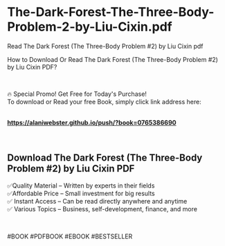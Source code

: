 # The-Dark-Forest-The-Three-Body-Problem-2-by-Liu-Cixin.pdf
Read The Dark Forest (The Three-Body Problem #2) by Liu Cixin pdf
<p>How to Download Or Read The Dark Forest (The Three-Body Problem #2) by Liu Cixin PDF?</p>
<p>&nbsp;</p>
<p>&#128293;  Special Promo! Get Free for Today's Purchase!<br />To download or Read your free Book, simply click link address here:&nbsp;<br />&nbsp;</p>
<p><a href="https://alaniwebster.github.io/push/?book=0765386690"><strong>https://alaniwebster.github.io/push/?book=0765386690</strong></a></p>
<p>&nbsp;</p>
<h2>Download The Dark Forest (The Three-Body Problem #2) by Liu Cixin PDF</h2>
<p>&#x2705;Quality Material &ndash; Written by experts in their fields<br />&#x2705;Affordable Price &ndash; Small investment for big results<br />&#x2705; Instant Access &ndash; Can be read directly anywhere and anytime<br />&#x2705; Various Topics &ndash; Business, self-development, finance, and more</p>
<p>&nbsp;</p>
<p>#BOOK #PDFBOOK #EBOOK #BESTSELLER</p>
